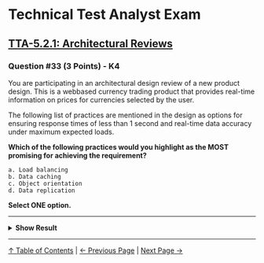 # Technical Test Analyst Exam

## [TTA-5.2.1: Architectural Reviews](../5-reviews/5.2-using-checklists-in-reviews.md#521-architectural-reviews)

### Question #33 (3 Points) - K4

You are participating in an architectural design review of a new product design. This is a webbased currency trading product that provides real-time information on prices for currencies selected by the user.

The following list of practices are mentioned in the design as options for ensuring response times of less than 1 second and real-time data accuracy under maximum expected loads.

**Which of the following practices would you highlight as the MOST promising for achieving the requirement?**

    a. Load balancing
    b. Data caching
    c. Object orientation
    d. Data replication

**Select ONE option.**

---

<details>
<summary><strong>Show Result</strong></summary>

#### Correct Answer: a

    a. Is correct. Load balancing should ensure that peak volumes of traffic can be handled by spreading the load among available servers
    b. Is not correct. Caching data may provide fast response times but may not guarantee that rapidly changing currency rates are accurately shown in real-time
    c. Is not correct. Object orientation practices do not target performance efficiency
    d. Is not correct. Data replication may not guarantee that the constantly changing currency rates are accurately shown in real-time

</details>

---

[↑ Table of Contents](../../README.md#table-of-contents) | [← Previous Page](question-32.md) | [Next Page →](question-34.md)
